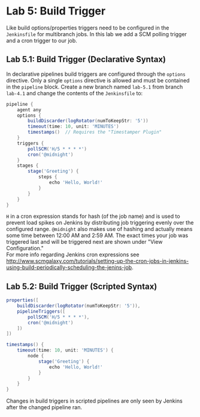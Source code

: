 Lab 5: Build Trigger
====================

Like build options/properties triggers need to be configured in the ``Jenkinsfile`` for
multibranch jobs. In this lab we add a SCM polling trigger and a cron trigger to our job.

Lab 5.1: Build Trigger (Declarative Syntax)
-------------------------------------------

In declarative pipelines build triggers are configured through the ``options`` directive.
Only a single ``options`` directive is allowed and must be contained in the ``pipeline`` block.
Create a new branch named ``lab-5.1`` from branch ``lab-4.1`` and change the contents of the ``Jenkinsfile`` to:

```groovy
pipeline {
    agent any
    options {
        buildDiscarder(logRotator(numToKeepStr: '5'))
        timeout(time: 10, unit: 'MINUTES')
        timestamps()  // Requires the "Timestamper Plugin"
    }
    triggers {
        pollSCM('H/5 * * * *')
        cron('@midnight')
    }
    stages {
        stage('Greeting') {
            steps {
                echo 'Hello, World!'
            }
        }
    }
}
```

``H`` in a cron expression stands for hash (of the job name) and is used to prevent load spikes on Jenkins by distributing job triggering evenly over the configured range.
``@midnight`` also makes use of hashing and actually means some time between 12:00 AM and 2:59 AM. The exact times your job was triggered last and will be triggered next
are shown under "View Configuration."  
For more info regarding Jenkins cron expressions see <http://www.scmgalaxy.com/tutorials/setting-up-the-cron-jobs-in-jenkins-using-build-periodically-scheduling-the-jenins-job>.

Lab 5.2: Build Trigger (Scripted Syntax)
----------------------------------------

```groovy
properties([
    buildDiscarder(logRotator(numToKeepStr: '5')),
    pipelineTriggers([
        pollSCM('H/5 * * * *'),
        cron('@midnight')
    ])
])

timestamps() {
    timeout(time: 10, unit: 'MINUTES') {
        node {
            stage('Greeting') {
                echo 'Hello, World!'
            }
        }
    }
}
```

Changes in build triggers in scripted pipelines are only seen by Jenkins
after the changed pipeline ran.
